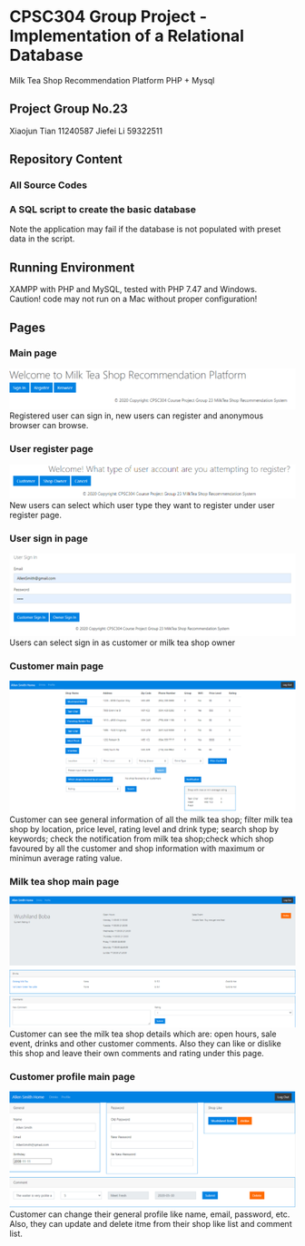 # CPSC304 Group Project - Implementation of a Relational Database

Milk Tea Shop Recommendation Platform
PHP + Mysql

## Project Group No.23
Xiaojun Tian 11240587
Jiefei Li 59322511

## Repository Content
### All Source Codes
### A SQL script to create the basic database
Note the application may fail if the database is not populated with preset data in the script.

## Running Environment
XAMPP with PHP and MySQL, tested with PHP 7.47 and Windows.<br>
Caution! code may not run on a Mac without proper configuration!

## Pages
### Main page
![image](https://github.com/GavinTian1991/CPSC304/raw/master/screenshots/main_page.png)
Registered user can sign in, new users can register and anonymous browser can browse.

### User register page
![image](https://github.com/GavinTian1991/CPSC304/raw/master/screenshots/user_register.png)
New users can select which user type they want to register under user register page.

### User sign in page
![image](https://github.com/GavinTian1991/CPSC304/raw/master/screenshots/user_sign_in.png)
Users can select sign in as customer or milk tea shop owner

### Customer main page
![image](https://github.com/GavinTian1991/CPSC304/raw/master/screenshots/customer_page.png)
Customer can see general information of all the milk tea shop; filter milk tea shop by location, price level, rating level and drink
type; search shop by keywords; check the notification from milk tea shop;check which shop favoured by all the customer and shop information with maximum or minimun average rating value.

### Milk tea shop main page
![image](https://github.com/GavinTian1991/CPSC304/raw/master/screenshots/milk_tea_shop.png)
Customer can see the milk tea shop details which are: open hours, sale event, drinks and other customer comments. Also they can like or dislike this shop and leave their own comments and rating under this page.

### Customer profile main page
![image](https://github.com/GavinTian1991/CPSC304/raw/master/screenshots/customer_profile.png)
Customer can change their general profile like name, email, password, etc. Also, they can update and delete itme from their shop like list and comment list.

